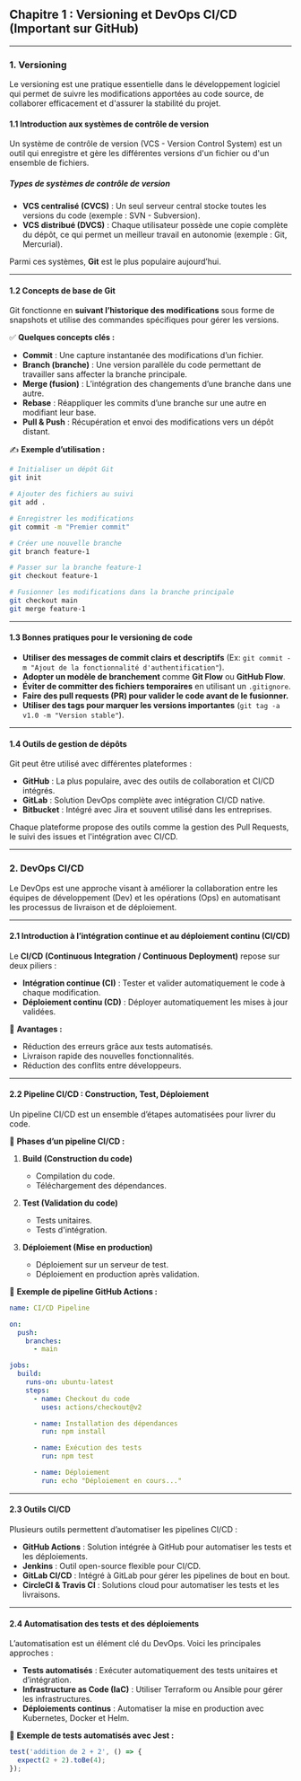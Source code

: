 ## **Chapitre 1 : Versioning et DevOps CI/CD (Important sur GitHub)**

---

### **1. Versioning**
Le versioning est une pratique essentielle dans le développement logiciel qui permet de suivre les modifications apportées au code source, de collaborer efficacement et d'assurer la stabilité du projet.

#### **1.1 Introduction aux systèmes de contrôle de version**
Un système de contrôle de version (VCS - Version Control System) est un outil qui enregistre et gère les différentes versions d'un fichier ou d'un ensemble de fichiers.

##### **Types de systèmes de contrôle de version**
- **VCS centralisé (CVCS)** : Un seul serveur central stocke toutes les versions du code (exemple : SVN - Subversion).
- **VCS distribué (DVCS)** : Chaque utilisateur possède une copie complète du dépôt, ce qui permet un meilleur travail en autonomie (exemple : Git, Mercurial).

Parmi ces systèmes, **Git** est le plus populaire aujourd’hui.

---

#### **1.2 Concepts de base de Git**
Git fonctionne en **suivant l’historique des modifications** sous forme de snapshots et utilise des commandes spécifiques pour gérer les versions.

✅ **Quelques concepts clés :**
- **Commit** : Une capture instantanée des modifications d’un fichier.
- **Branch (branche)** : Une version parallèle du code permettant de travailler sans affecter la branche principale.
- **Merge (fusion)** : L’intégration des changements d’une branche dans une autre.
- **Rebase** : Réappliquer les commits d’une branche sur une autre en modifiant leur base.
- **Pull & Push** : Récupération et envoi des modifications vers un dépôt distant.

✍️ **Exemple d’utilisation :**
```bash
# Initialiser un dépôt Git
git init

# Ajouter des fichiers au suivi
git add .

# Enregistrer les modifications
git commit -m "Premier commit"

# Créer une nouvelle branche
git branch feature-1

# Passer sur la branche feature-1
git checkout feature-1

# Fusionner les modifications dans la branche principale
git checkout main
git merge feature-1
```

---

#### **1.3 Bonnes pratiques pour le versioning de code**
- **Utiliser des messages de commit clairs et descriptifs** (Ex: `git commit -m "Ajout de la fonctionnalité d'authentification"`).
- **Adopter un modèle de branchement** comme **Git Flow** ou **GitHub Flow**.
- **Éviter de committer des fichiers temporaires** en utilisant un `.gitignore`.
- **Faire des pull requests (PR) pour valider le code avant de le fusionner.**
- **Utiliser des tags pour marquer les versions importantes** (`git tag -a v1.0 -m "Version stable"`).

---

#### **1.4 Outils de gestion de dépôts**
Git peut être utilisé avec différentes plateformes :
- **GitHub** : La plus populaire, avec des outils de collaboration et CI/CD intégrés.
- **GitLab** : Solution DevOps complète avec intégration CI/CD native.
- **Bitbucket** : Intégré avec Jira et souvent utilisé dans les entreprises.

Chaque plateforme propose des outils comme la gestion des Pull Requests, le suivi des issues et l'intégration avec CI/CD.

---

### **2. DevOps CI/CD**
Le DevOps est une approche visant à améliorer la collaboration entre les équipes de développement (Dev) et les opérations (Ops) en automatisant les processus de livraison et de déploiement.

---

#### **2.1 Introduction à l’intégration continue et au déploiement continu (CI/CD)**
Le **CI/CD (Continuous Integration / Continuous Deployment)** repose sur deux piliers :
- **Intégration continue (CI)** : Tester et valider automatiquement le code à chaque modification.
- **Déploiement continu (CD)** : Déployer automatiquement les mises à jour validées.

🚀 **Avantages :**
- Réduction des erreurs grâce aux tests automatisés.
- Livraison rapide des nouvelles fonctionnalités.
- Réduction des conflits entre développeurs.

---

#### **2.2 Pipeline CI/CD : Construction, Test, Déploiement**
Un pipeline CI/CD est un ensemble d’étapes automatisées pour livrer du code.

🔗 **Phases d’un pipeline CI/CD :**
1. **Build (Construction du code)**
   - Compilation du code.
   - Téléchargement des dépendances.
   
2. **Test (Validation du code)**
   - Tests unitaires.
   - Tests d'intégration.

3. **Déploiement (Mise en production)**
   - Déploiement sur un serveur de test.
   - Déploiement en production après validation.

📌 **Exemple de pipeline GitHub Actions :**
```yaml
name: CI/CD Pipeline

on:
  push:
    branches:
      - main

jobs:
  build:
    runs-on: ubuntu-latest
    steps:
      - name: Checkout du code
        uses: actions/checkout@v2

      - name: Installation des dépendances
        run: npm install

      - name: Exécution des tests
        run: npm test

      - name: Déploiement
        run: echo "Déploiement en cours..."
```

---

#### **2.3 Outils CI/CD**
Plusieurs outils permettent d’automatiser les pipelines CI/CD :
- **GitHub Actions** : Solution intégrée à GitHub pour automatiser les tests et les déploiements.
- **Jenkins** : Outil open-source flexible pour CI/CD.
- **GitLab CI/CD** : Intégré à GitLab pour gérer les pipelines de bout en bout.
- **CircleCI & Travis CI** : Solutions cloud pour automatiser les tests et les livraisons.

---

#### **2.4 Automatisation des tests et des déploiements**
L’automatisation est un élément clé du DevOps. Voici les principales approches :
- **Tests automatisés** : Exécuter automatiquement des tests unitaires et d’intégration.
- **Infrastructure as Code (IaC)** : Utiliser Terraform ou Ansible pour gérer les infrastructures.
- **Déploiements continus** : Automatiser la mise en production avec Kubernetes, Docker et Helm.

📌 **Exemple de tests automatisés avec Jest :**
```javascript
test('addition de 2 + 2', () => {
  expect(2 + 2).toBe(4);
}); 
```